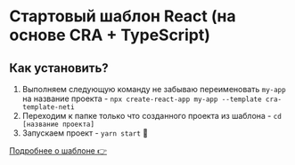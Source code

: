 # Стартовый шаблон React (на основе CRA + TypeScript)

## Как установить?

1. Выполняем следующую команду не забываю переименовать `my-app` на название проекта - `npx create-react-app my-app --template cra-template-neti`
2. Переходим к папке только что созданного проекта из шаблона - `cd [название проекта]`
2. Запускаем проект - `yarn start` 🙌

[Подробнее о шаблоне 👉](https://gitlab.netimob.com/develop/cra-template-neti/-/blob/master/template/README.md)
